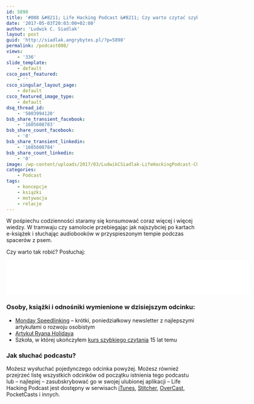 ```yaml
---
id: 5898
title: '#008 &#8211; Life Hacking Podcast &#8211; Czy warto czytać szybko?'
date: '2017-05-03T20:03:00+02:00'
author: 'Ludwik C. Siadlak'
layout: post
guid: 'http://siadlak.angrybytes.pl/?p=5898'
permalink: /podcast008/
views:
    - '336'
slide_template:
    - default
csco_post_featured:
    - ''
csco_singular_layout_page:
    - default
csco_featured_image_type:
    - default
dsq_thread_id:
    - '5803994120'
bsb_share_transient_facebook:
    - '1605608783'
bsb_share_count_facebook:
    - '0'
bsb_share_transient_linkedin:
    - '1605608784'
bsb_share_count_linkedin:
    - '0'
image: /wp-content/uploads/2017/03/LudwikCSiadlak-LifeHackingPodcast-COVER-1.png
categories:
    - Podcast
tags:
    - koncepcje
    - książki
    - motywacja
    - relacje
---
```


W pośpiechu codzienności staramy się konsumować coraz więcej i więcej wiedzy. W tramwaju czy samolocie przebiegając jak najszybciej po kartach e-książek i słuchając audiobooków w przyspieszonym tempie podczas spacerów z psem.

Czy warto tak robić? Posłuchaj:

<iframe allowfullscreen="" height="90" loading="lazy" mozallowfullscreen="" msallowfullscreen="" oallowfullscreen="" scrolling="no" src="//html5-player.libsyn.com/embed/episode/id/5341549/height/90/width/640/theme/custom/autonext/no/thumbnail/yes/autoplay/no/preload/no/no_addthis/no/direction/backward/render-playlist/no/custom-color/335da9/" style="border: none" webkitallowfullscreen="" width="640"></iframe>

### Osoby, książki i odnośniki wymienione w dzisiejszym odcinku:

- [Monday Speedlinking](http://getrevue.co/profile/ludwikc) – krótki, poniedziałkowy newsletter z najlepszymi artykułami o rozwoju osobistym
- [Artykuł Ryana Holidaya](http://thoughtcatalog.com/ryan-holiday/2017/04/if-youre-trying-to-speed-up-your-reading-and-squeeze-it-into-every-cranny-of-your-life-youre-doing-it-wrong/?utm_campaign=4dc292a0c1-EMAIL_CAMPAIGN_2017_04_23&utm_medium=email&utm_source=Ryan%20Holiday%20List&utm_term=0_f7f33084e9-4dc292a0c1-415573581)
- Szkoła, w której ukończyłem [kurs szybkiego czytania](http://szybkieczytanie.pl) 15 lat temu

### Jak słuchać podcastu?

Możesz wysłuchać pojedynczego odcinka powyżej. Możesz również przejrzeć listę wszystkich odcinków od początku istnienia tego podcastu lub – najlepiej – zasubskrybować go w swojej ulubionej aplikacji – Life Hacking Podcast jest dostępny w serwisach [iTunes](https://itunes.apple.com/pl/podcast/life-hacking-podcast/id1217867939?mt=2), [Stitcher](http://app.stitcher.com/browse/feed/134392/details), [OverCast](https://overcast.fm/itunes1217867939/life-hacking-podcast), PocketCasts i innych.